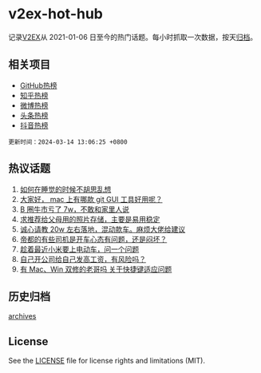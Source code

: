 # v2ex-hot-hub

 记录[V2EX](https://www.v2ex.com/)从 2021-01-06 日至今的热门话题。每小时抓取一次数据，按天[归档](archives)。
 
 ## 相关项目

- [GitHub热榜](https://github.com/snaildev/github-hot-hub)
- [知乎热榜](https://github.com/snaildev/zhihu-hot-hub)
- [微博热榜](https://github.com/snaildev/weibo-hot-hub)
- [头条热榜](https://github.com/snaildev/toutiao-hot-hub)
- [抖音热榜](https://github.com/snaildev/douyin-hot-hub)


 `更新时间：2024-03-14 13:06:25 +0800`

## 热议话题

1. [如何在睡觉的时候不胡思乱想](https://www.v2ex.com/t/1023202)
1. [大家好， mac 上有哪款 git GUI 工具好用呢？](https://www.v2ex.com/t/1023248)
1. [B 圈牛市亏了 7w，不敢和家里人说](https://www.v2ex.com/t/1023489)
1. [求推荐给父母用的照片存储，主要是易用稳定](https://www.v2ex.com/t/1023462)
1. [诚心请教 20w 左右落地，混动款车。麻烦大佬给建议](https://www.v2ex.com/t/1023289)
1. [帝都的有些司机是开车心态有问题，还是闷坏？](https://www.v2ex.com/t/1023485)
1. [趁着最近小米要上电动车，问一个问题](https://www.v2ex.com/t/1023245)
1. [自己开公司给自己发高工资，有风险吗？](https://www.v2ex.com/t/1023232)
1. [有 Mac、Win 双修的老哥吗 关于快捷键适应问题](https://www.v2ex.com/t/1023495)

## 历史归档

[archives](archives)

## License

See the [LICENSE](LICENSE) file for license rights and limitations (MIT).
